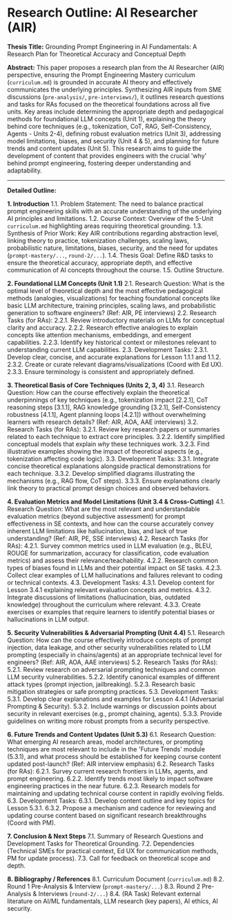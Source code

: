 # Research Outline: AI Researcher (AIR)

**Thesis Title:** Grounding Prompt Engineering in AI Fundamentals: A Research Plan for Theoretical Accuracy and Conceptual Depth

**Abstract:** This paper proposes a research plan from the AI Researcher (AIR) perspective, ensuring the Prompt Engineering Mastery curriculum (`curriculum.md`) is grounded in accurate AI theory and effectively communicates the underlying principles. Synthesizing AIR inputs from SME discussions (`pre-analysis/`, `pre-interviews/`), it outlines research questions and tasks for RAs focused on the theoretical foundations across all five units. Key areas include determining the appropriate depth and pedagogical methods for foundational LLM concepts (Unit 1), explaining the theory behind core techniques (e.g., tokenization, CoT, RAG, Self-Consistency, Agents - Units 2-4), defining robust evaluation metrics (Unit 3), addressing model limitations, biases, and security (Unit 4 & 5), and planning for future trends and content updates (Unit 5). This research aims to guide the development of content that provides engineers with the crucial 'why' behind prompt engineering, fostering deeper understanding and adaptability.

---

**Detailed Outline:**

**1. Introduction**
    1.1. Problem Statement: The need to balance practical prompt engineering skills with an accurate understanding of the underlying AI principles and limitations.
    1.2. Course Context: Overview of the 5-Unit `curriculum.md` highlighting areas requiring theoretical grounding.
    1.3. Synthesis of Prior Work: Key AIR contributions regarding abstraction level, linking theory to practice, tokenization challenges, scaling laws, probabilistic nature, limitations, biases, security, and the need for updates (`prompt-mastery/...`, `round-2/...`).
    1.4. Thesis Goal: Define R&D tasks to ensure the theoretical accuracy, appropriate depth, and effective communication of AI concepts throughout the course.
    1.5. Outline Structure.

**2. Foundational LLM Concepts (Unit 1.1)**
    2.1. Research Question: What is the optimal level of theoretical depth and the most effective pedagogical methods (analogies, visualizations) for teaching foundational concepts like basic LLM architecture, training principles, scaling laws, and probabilistic generation to software engineers? (Ref: AIR, PE interviews)
    2.2. Research Tasks (for RAs):
        2.2.1. Review introductory materials on LLMs for conceptual clarity and accuracy.
        2.2.2. Research effective analogies to explain concepts like attention mechanisms, embeddings, and emergent capabilities.
        2.2.3. Identify key historical context or milestones relevant to understanding current LLM capabilities.
    2.3. Development Tasks:
        2.3.1. Develop clear, concise, and accurate explanations for Lesson 1.1.1 and 1.1.2.
        2.3.2. Create or curate relevant diagrams/visualizations (Coord with Ed UX).
        2.3.3. Ensure terminology is consistent and appropriately defined.

**3. Theoretical Basis of Core Techniques (Units 2, 3, 4)**
    3.1. Research Question: How can the course effectively explain the theoretical underpinnings of key techniques (e.g., tokenization impact [2.2.1], CoT reasoning steps [3.1.1], RAG knowledge grounding [3.2.1], Self-Consistency robustness [4.1.1], Agent planning loops [4.2.1]) without overwhelming learners with research details? (Ref: AIR, AOA, AAE interviews)
    3.2. Research Tasks (for RAs):
        3.2.1. Review key research papers or summaries related to each technique to extract core principles.
        3.2.2. Identify simplified conceptual models that explain *why* these techniques work.
        3.2.3. Find illustrative examples showing the impact of theoretical aspects (e.g., tokenization affecting code logic).
    3.3. Development Tasks:
        3.3.1. Integrate concise theoretical explanations alongside practical demonstrations for each technique.
        3.3.2. Develop simplified diagrams illustrating the mechanisms (e.g., RAG flow, CoT steps).
        3.3.3. Ensure explanations clearly link theory to practical prompt design choices and observed behaviors.

**4. Evaluation Metrics and Model Limitations (Unit 3.4 & Cross-Cutting)**
    4.1. Research Question: What are the most relevant and understandable evaluation metrics (beyond subjective assessment) for prompt effectiveness in SE contexts, and how can the course accurately convey inherent LLM limitations like hallucination, bias, and lack of true understanding? (Ref: AIR, PE, SSE interviews)
    4.2. Research Tasks (for RAs):
        4.2.1. Survey common metrics used in LLM evaluation (e.g., BLEU, ROUGE for summarization, accuracy for classification, code evaluation metrics) and assess their relevance/teachability.
        4.2.2. Research common types of biases found in LLMs and their potential impact on SE tasks.
        4.2.3. Collect clear examples of LLM hallucinations and failures relevant to coding or technical contexts.
    4.3. Development Tasks:
        4.3.1. Develop content for Lesson 3.4.1 explaining relevant evaluation concepts and metrics.
        4.3.2. Integrate discussions of limitations (hallucination, bias, outdated knowledge) throughout the curriculum where relevant.
        4.3.3. Create exercises or examples that require learners to identify potential biases or hallucinations in LLM output.

**5. Security Vulnerabilities & Adversarial Prompting (Unit 4.4)**
    5.1. Research Question: How can the course effectively introduce concepts of prompt injection, data leakage, and other security vulnerabilities related to LLM prompting (especially in chains/agents) at an appropriate technical level for engineers? (Ref: AIR, AOA, AAE interviews)
    5.2. Research Tasks (for RAs):
        5.2.1. Review research on adversarial prompting techniques and common LLM security vulnerabilities.
        5.2.2. Identify canonical examples of different attack types (prompt injection, jailbreaking).
        5.2.3. Research basic mitigation strategies or safe prompting practices.
    5.3. Development Tasks:
        5.3.1. Develop clear explanations and examples for Lesson 4.4.1 (Adversarial Prompting & Security).
        5.3.2. Include warnings or discussion points about security in relevant exercises (e.g., prompt chaining, agents).
        5.3.3. Provide guidelines on writing more robust prompts from a security perspective.

**6. Future Trends and Content Updates (Unit 5.3)**
    6.1. Research Question: What emerging AI research areas, model architectures, or prompting techniques are most relevant to include in the 'Future Trends' module (5.3.1), and what process should be established for keeping course content updated post-launch? (Ref: AIR interview emphasis)
    6.2. Research Tasks (for RAs):
        6.2.1. Survey current research frontiers in LLMs, agents, and prompt engineering.
        6.2.2. Identify trends most likely to impact software engineering practices in the near future.
        6.2.3. Research models for maintaining and updating technical course content in rapidly evolving fields.
    6.3. Development Tasks:
        6.3.1. Develop content outline and key topics for Lesson 5.3.1.
        6.3.2. Propose a mechanism and cadence for reviewing and updating course content based on significant research breakthroughs (Coord with PM).

**7. Conclusion & Next Steps**
    7.1. Summary of Research Questions and Development Tasks for Theoretical Grounding.
    7.2. Dependencies (Technical SMEs for practical context, Ed UX for communication methods, PM for update process).
    7.3. Call for feedback on theoretical scope and depth.

**8. Bibliography / References**
    8.1. Curriculum Document (`curriculum.md`)
    8.2. Round 1 Pre-Analysis & Interview (`prompt-mastery/...`)
    8.3. Round 2 Pre-Analysis & Interviews (`round-2/...`)
    8.4. (RA Task) Relevant external literature on AI/ML fundamentals, LLM research (key papers), AI ethics, AI security. 